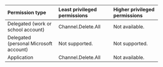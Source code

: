 |Permission type|Least privileged permissions|Higher privileged permissions|
|:---|:---|:---|
|Delegated (work or school account)|Channel.Delete.All|Not available.|
|Delegated (personal Microsoft account)|Not supported.|Not supported.|
|Application|Channel.Delete.All|Not available.|